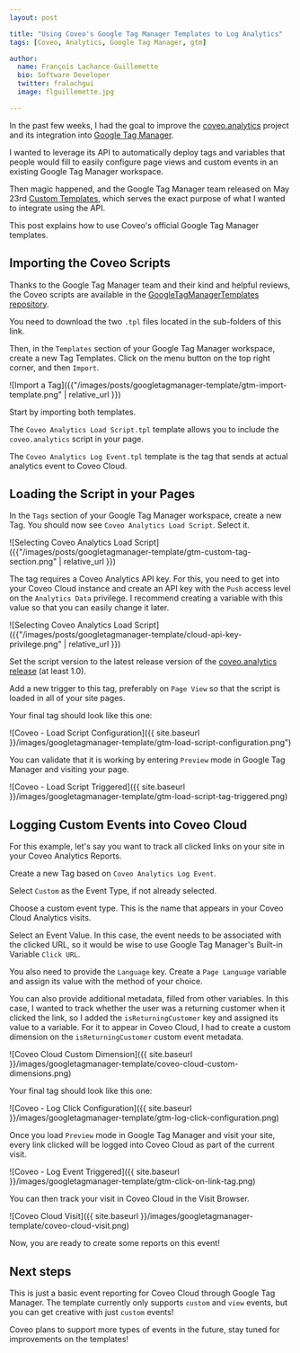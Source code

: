```yaml
---
layout: post

title: "Using Coveo's Google Tag Manager Templates to Log Analytics"
tags: [Coveo, Analytics, Google Tag Manager, gtm]

author:
  name: François Lachance-Guillemette
  bio: Software Developer
  twitter: fralachgui
  image: flguillemette.jpg

---
```


In the past few weeks, I had the goal to improve the [coveo.analytics](https://github.com/coveo/coveo.analytics.js) project and its integration into [Google Tag Manager](https://developers.google.com/tag-manager/).

I wanted to leverage its API to automatically deploy tags and variables that people would fill to easily configure page views and custom events in an existing Google Tag Manager workspace.

Then magic happened, and the Google Tag Manager team released on May 23rd [Custom Templates](https://developers.google.com/tag-manager/templates/), which serves the exact purpose of what I wanted to integrate using the API.

This post explains how to use Coveo's official Google Tag Manager templates.

<!-- more -->

## Importing the Coveo Scripts

Thanks to the Google Tag Manager team and their kind and helpful reviews, the Coveo scripts are available in the [GoogleTagManagerTemplates repository](https://github.com/sahava/GoogleTagManagerTemplates/tree/master/tags/Coveo).

You need to download the two `.tpl` files located in the sub-folders of this link.

Then, in the `Templates` section of your Google Tag Manager workspace, create a new Tag Templates. Click on the menu button on the top right corner, and then `Import`.

![Import a Tag]({{"/images/posts/googletagmanager-template/gtm-import-template.png" | relative_url }})

Start by importing both templates.

The `Coveo Analytics Load Script.tpl` template allows you to include the `coveo.analytics` script in your page.

The `Coveo Analytics Log Event.tpl` template is the tag that sends at actual analytics event to Coveo Cloud.

## Loading the Script in your Pages

In the `Tags` section of your Google Tag Manager workspace, create a new Tag. You should now see `Coveo Analytics Load Script`. Select it.

![Selecting Coveo Analytics Load Script]({{"/images/posts/googletagmanager-template/gtm-custom-tag-section.png" | relative_url }})

The tag requires a Coveo Analytics API key. For this, you need to get into your Coveo Cloud instance and create an API key with the `Push` access level on the `Analytics Data` privilege. I recommend creating a variable with this value so that you can easily change it later.

![Selecting Coveo Analytics Load Script]({{"/images/posts/googletagmanager-template/cloud-api-key-privilege.png" | relative_url }})

Set the script version to the latest release version of the [coveo.analytics release](https://github.com/coveo/coveo.analytics.js/releases) (at least 1.0).

Add a new trigger to this tag, preferably on `Page View` so that the script is loaded in all of your site pages.

Your final tag should look like this one:

![Coveo - Load Script Configuration]({{ site.baseurl }}/images/googletagmanager-template/gtm-load-script-configuration.png")

You can validate that it is working by entering `Preview` mode in Google Tag Manager and visiting your page.

![Coveo - Load Script Triggered]({{ site.baseurl }}/images/googletagmanager-template/gtm-load-script-tag-triggered.png)

## Logging Custom Events into Coveo Cloud

For this example, let's say you want to track all clicked links on your site in your Coveo Analytics Reports.

Create a new Tag based on `Coveo Analytics Log Event`.

Select `Custom` as the Event Type, if not already selected.

Choose a custom event type. This is the name that appears in your Coveo Cloud Analytics visits.

Select an Event Value. In this case, the event needs to be associated with the clicked URL, so it would be wise to use Google Tag Manager's Built-in Variable `Click URL`.

You also need to provide the `Language` key. Create a `Page Language` variable and assign its value with the method of your choice.

You can also provide additional metadata, filled from other variables. In this case, I wanted to track whether the user was a returning customer when it clicked the link, so I added the `isReturningCustomer` key and assigned its value to a variable. For it to appear in Coveo Cloud, I had to create a custom dimension on the `isReturningCustomer` custom event metadata.

![Coveo Cloud Custom Dimension]({{ site.baseurl }}/images/googletagmanager-template/coveo-cloud-custom-dimensions.png)

Your final tag should look like this one:

![Coveo - Log Click Configuration]({{ site.baseurl }}/images/googletagmanager-template/gtm-log-click-configuration.png)

Once you load `Preview` mode in Google Tag Manager and visit your site, every link clicked will be logged into Coveo Cloud as part of the current visit.

![Coveo - Log Event Triggered]({{ site.baseurl }}/images/googletagmanager-template/gtm-click-on-link-tag.png)

You can then track your visit in Coveo Cloud in the Visit Browser.

![Coveo Cloud Visit]({{ site.baseurl }}/images/googletagmanager-template/coveo-cloud-visit.png)

Now, you are ready to create some reports on this event!

## Next steps

This is just a basic event reporting for Coveo Cloud through Google Tag Manager. The template currently only supports `custom` and `view` events, but you can get creative with just `custom` events!

Coveo plans to support more types of events in the future, stay tuned for improvements on the templates!